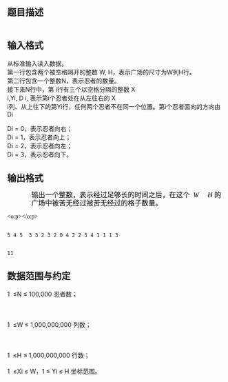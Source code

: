 ## 题目描述

<p><img alt="" src="https://s2.loli.net/2023/08/15/ixFW1V4TuvKNHBh.png"></p>
<p></p>

## 输入格式

<p>从标准输入读入数据。 <br> 第一行包含两个被空格隔开的整数 W, H，表示广场的尺寸为W列H行。 <br> 第二行包含一个整数N，表示忍者的数量。 <br> 接下来N行中，第 i行有三个以空格分隔的整数 X<br> i,Yi, D i, 表示第i个忍者处在从左往右的 X<br> i列、从上往下的第Yi行，任何两个忍者不在同一个位置。第i个忍者面向的方向由Di</p>
<p>Di = 0，表示忍者向右； <br> Di = 1，表示忍者向上； <br> Di = 2，表示忍者向左； <br> Di = 3，表示忍者向下。</p>
<p></p>

## 输出格式

<p class="MsoNormal" align="left" style="margin: 0cm -3pt 0pt 42pt; line-height: 13.75pt; text-align: left; mso-line-height-rule: exactly; mso-layout-grid-align: none; tab-stops: 323.2pt 351.65pt 363.25pt"><span style="font-size: 12pt; color: black; font-family: 宋体; mso-font-kerning: 0pt; mso-hansi-font-family: 'Times New Roman'">输出一个整数，表示经过足够长的时间之后，在这个</span><font face="Times New Roman"><i style="mso-bidi-font-style: normal"><span lang="EN-US" style="font-size: 12pt; color: black; mso-font-kerning: 0pt"><span style="mso-tab-count: 1">  </span>W</span></i><span lang="EN-US" style="font-size: 12pt; color: black; mso-font-kerning: 0pt"> <i style="mso-bidi-font-style: normal"><span style="mso-tab-count: 1">    </span>H</i></span></font><span lang="EN-US" style="font-size: 12pt; color: black; font-family: 宋体; mso-font-kerning: 0pt; mso-hansi-font-family: 'Times New Roman'"><span style="mso-tab-count: 1"> </span></span><span style="font-size: 12pt; color: black; font-family: 宋体; mso-font-kerning: 0pt; mso-hansi-font-family: 'Times New Roman'">的广场中被苦</span><span style="font-size: 12pt; color: black; font-family: 宋体; mso-font-kerning: 0pt; mso-hansi-font-family: 'Times New Roman'">无经过被苦无经过的格子数量。</span><span lang="EN-US" style="font-size: 12pt; color: black; mso-font-kerning: 0pt"><font face="Times New Roman">
   <o:p></o:p></font></span></p>
<p></p>

```input1
5 4 5  3 3 2 3 2 0 4 2 2 5 4 1 1 1 3
```
```output1
11
```
## 数据范围与约定

<p>1  ≤N ≤ 100,000 忍者数；<br><br>  <br><br> 1  ≤W ≤ 1,000,000,000 列数； <br><br>  <br><br> 1  ≤H ≤ 1,000,000,000 行数； <br><br> 1  ≤Xi ≤ W，1 ≤ Yi ≤ H 坐标范围。<br><br>  </p>


